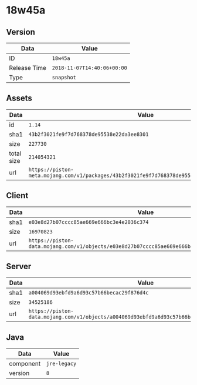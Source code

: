 # 18w45a

## Version

|**Data**        | **Value**                 |
|----------------|-------------------------|
| ID   | ```18w45a```   |
| Release Time   | ```2018-11-07T14:40:06+00:00```   |
| Type   | ```snapshot```   |

## Assets

|**Data**        | **Value**                 |
|----------------|-------------------------|
| id   | ```1.14```   |
| sha1   | ```43b2f3021fe9f7d768378de95538e22da3ee8301```   |
| size   | ```227730```   |
| total size  | ```214054321```  |
| url       | ```https://piston-meta.mojang.com/v1/packages/43b2f3021fe9f7d768378de95538e22da3ee8301/1.14.json``` |

## Client

|**Data**        | **Value**                 |
|----------------|-------------------------|
| sha1   | ```e03e8d27b07cccc85ae669e666bc3e4e2036c374```   |
| size   | ```16970823```   |
| url       | ```https://piston-data.mojang.com/v1/objects/e03e8d27b07cccc85ae669e666bc3e4e2036c374/client.jar``` |

## Server

|**Data**        | **Value**                 |
|----------------|-------------------------|
| sha1   | ```a004069d93ebfd9a6d93c57b66becac29f876d4c```   |
| size   | ```34525186```   |
| url       | ```https://piston-data.mojang.com/v1/objects/a004069d93ebfd9a6d93c57b66becac29f876d4c/server.jar``` |

## Java

|**Data**        | **Value**                 |
|----------------|-------------------------|
| component   | ```jre-legacy```   |
| version   | ```8```   |